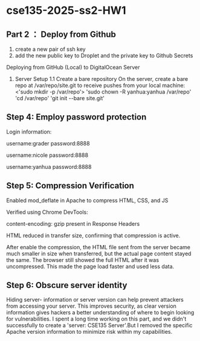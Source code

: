 # cse135-2025-ss2-HW1

## Part 2 ： Deploy from Github
1) create a new pair of ssh key
2) add the new public key to Droplet and the private key to Github Secrets

Deploying from GitHub (Local) to DigitalOcean Server

1. Server Setup
1.1 Create a bare repository
On the server, create a bare repo at /var/repo/site.git to receive pushes from your local machine:
<'sudo mkdir -p /var/repo'>
'sudo chown -R yanhua:yanhua /var/repo'
'cd /var/repo'
'git init --bare site.git'


## Step 4: Employ password protection

Login information: 

username:grader
password:8888

username:nicole
password:8888

username:yanhua
password:8888


## Step 5: Compression Verification

Enabled mod_deflate in Apache to compress HTML, CSS, and JS

Verified using Chrome DevTools:

content-encoding: gzip present in Response Headers

HTML reduced in transfer size, confirming that compression is active.

After enable the compression, the HTML file sent from the server became much smaller in size when transferred, but the actual page content stayed the same. The browser still showed the full HTML after it was uncompressed. This made the page load faster and used less data.


## Step 6: Obscure server identity

Hiding server- information or server version can help prevent attackers from accessing your server. This improves security, as clear version information gives hackers a better understanding of where to begin looking for vulnerabilities. I spent a long time working on this part, and we didn't successfully to create a 'server: CSE135 Server'.But I removed the specific Apache version information to minimize risk within my capabilities.


